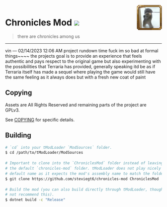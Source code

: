 <img src="icon.png" alt="Mod Icon" align="right" />

# Chronicles Mod ![](https://img.shields.io/badge/mod%20loader-tModLoader-1976d2?style=flat-square&labelColor=0d1117&color=brightgreen)

> there are chronicles among us

---

vin — 02/14/2023 12:06 AM
project rundown time
fuck im so bad at formal things~~~~
the projects goal is to provide an experience that feels authentic and pays
respect to the original game but also experimenting with the possibilities that
Terraria has provided, generally speaking itd be as if Terraria itself has made
a sequel where playing the game would still have the same feeling as it always
does but with a fresh new coat of paint

## Copying

Assets are All Rights Reserved and remaining parts of the project are GPLv3.

See [COPYING](COPYING) for specific details.

## Building

```sh
# `cd` into your tModLoader `ModSources` folder.
$ cd /path/to/tModLoader/ModSources

# Important to clone into the `ChroniclesMod` folder instead of leaving it as
# the default `chronicles-mod` folder. tModLoader does not play nicely with the
# default name as it expects the mod's assembly name to match the folder name.
$ git clone https://github.com/steviegt6/chronicles-mod ChroniclesMod

# Build the mod (you can also build directly through tModLoader, though I would
# not recommend this).
$ dotnet build -c "Release"
```
